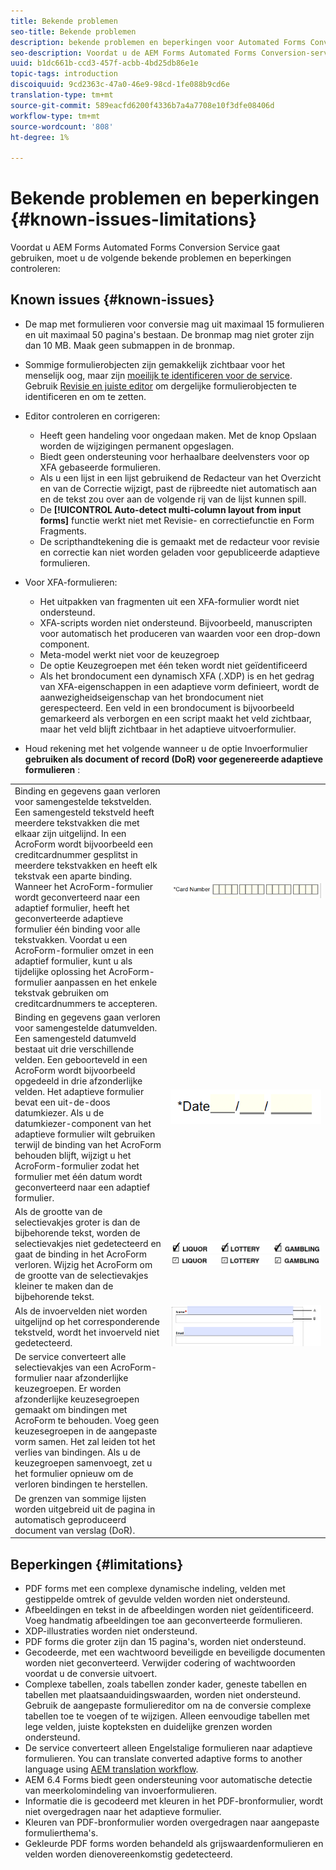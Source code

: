 ```yaml
---
title: Bekende problemen
seo-title: Bekende problemen
description: bekende problemen en beperkingen voor Automated Forms Conversion Service
seo-description: Voordat u de AEM Forms Automated Forms Conversion-service gaat gebruiken, dient u meer te weten te komen over de bekende problemen en beperkingen van de service
uuid: b1dc661b-ccd3-457f-acbb-4bd25db86e1e
topic-tags: introduction
discoiquuid: 9cd2363c-47a0-46e9-98cd-1fe088b9cd6e
translation-type: tm+mt
source-git-commit: 589eacfd6200f4336b7a4a7708e10f3dfe08406d
workflow-type: tm+mt
source-wordcount: '808'
ht-degree: 1%

---
```


# Bekende problemen en beperkingen {#known-issues-limitations}

Voordat u AEM Forms Automated Forms Conversion Service gaat gebruiken, moet u de volgende bekende problemen en beperkingen controleren:

## Known issues {#known-issues}

* De map met formulieren voor conversie mag uit maximaal 15 formulieren en uit maximaal 50 pagina&#39;s bestaan. De bronmap mag niet groter zijn dan 10 MB. Maak geen submappen in de bronmap.
* Sommige formulierobjecten zijn gemakkelijk zichtbaar voor het menselijk oog, maar zijn [moeilijk te identificeren voor de service](styles-and-pattern-considerations-and-best-practices.md). Gebruik [Revisie en juiste editor](review-correct-ui-edited.md) om dergelijke formulierobjecten te identificeren en om te zetten.
* Editor controleren en corrigeren:

   * Heeft geen handeling voor ongedaan maken. Met de knop Opslaan worden de wijzigingen permanent opgeslagen.
   * Biedt geen ondersteuning voor herhaalbare deelvensters voor op XFA gebaseerde formulieren.
   * Als u een lijst in een lijst gebruikend de Redacteur van het Overzicht en van de Correctie wijzigt, past de rijbreedte niet automatisch aan en de tekst zou over aan de volgende rij van de lijst kunnen spill.
   * De **[!UICONTROL Auto-detect multi-column layout from input forms]** functie werkt niet met Revisie- en correctiefunctie en Form Fragments.
   * De scripthandtekening die is gemaakt met de redacteur voor revisie en correctie kan niet worden geladen voor gepubliceerde adaptieve formulieren.


* Voor XFA-formulieren:
   * Het uitpakken van fragmenten uit een XFA-formulier wordt niet ondersteund.
   * XFA-scripts worden niet ondersteund. Bijvoorbeeld, manuscripten voor automatisch het produceren van waarden voor een drop-down component.
   * Meta-model werkt niet voor de keuzegroep
   * De optie Keuzegroepen met één teken wordt niet geïdentificeerd
   * Als het brondocument een dynamisch XFA (.XDP) is en het gedrag van XFA-eigenschappen in een adaptieve vorm [](https://helpx.adobe.com/experience-manager/6-5/forms/using/xfa-api-supported-in-adaptive-form.html#supportedxfaelementsandtheirmappinginadaptiveformsbr)definieert, wordt de aanwezigheidseigenschap van het brondocument niet gerespecteerd. Een veld in een brondocument is bijvoorbeeld gemarkeerd als verborgen en een script maakt het veld zichtbaar, maar het veld blijft zichtbaar in het adaptieve uitvoerformulier.

* Houd rekening met het volgende wanneer u de optie Invoerformulier **gebruiken als document of record (DoR) voor gegenereerde adaptieve formulieren** :

<table>
    <tr>
        <td>Binding en gegevens gaan verloren voor samengestelde tekstvelden. Een samengesteld tekstveld heeft meerdere tekstvakken die met elkaar zijn uitgelijnd. In een AcroForm wordt bijvoorbeeld een creditcardnummer gesplitst in meerdere tekstvakken en heeft elk tekstvak een aparte binding. Wanneer het AcroForm-formulier wordt geconverteerd naar een adaptief formulier, heeft het geconverteerde adaptieve formulier één binding voor alle tekstvakken. Voordat u een AcroForm-formulier omzet in een adaptief formulier, kunt u als tijdelijke oplossing het AcroForm-formulier aanpassen en het enkele tekstvak gebruiken om creditcardnummers te accepteren.</td>
        <td><img  src="assets/creditCard_Composite.png"/>                                                            </td>
    </tr>
    <tr>
        <td>Binding en gegevens gaan verloren voor samengestelde datumvelden. Een samengesteld datumveld bestaat uit drie verschillende velden. Een geboorteveld in een AcroForm wordt bijvoorbeeld opgedeeld in drie afzonderlijke velden. Het adaptieve formulier bevat een uit-de-doos datumkiezer. Als u de datumkiezer-component van het adaptieve formulier wilt gebruiken terwijl de binding van het AcroForm behouden blijft, wijzigt u het AcroForm-formulier zodat het formulier met één datum wordt geconverteerd naar een adaptief formulier.</td>
        <td><img  src="assets/CompositeDateField.png"/></td>
    </tr>
    <tr>
        <td>Als de grootte van de selectievakjes groter is dan de bijbehorende tekst, worden de selectievakjes niet gedetecteerd en gaat de binding in het AcroForm verloren. Wijzig het AcroForm om de grootte van de selectievakjes kleiner te maken dan de bijbehorende tekst.</td>
        <td><img  src="assets/large-text-box.png"/><br/><img  src="assets/small-text-box.png"/></td>
    </tr>
    <tr>
        <td>Als de invoervelden niet worden uitgelijnd op het corresponderende tekstveld, wordt het invoerveld niet gedetecteerd.  </td>
        <td><img  src="assets/non-alingned-fields.png"/></td>
    </tr>
    <tr >
        <td>De service converteert alle selectievakjes van een AcroForm-formulier naar afzonderlijke keuzegroepen. Er worden afzonderlijke keuzesegroepen gemaakt om bindingen met AcroForm te behouden. Voeg geen keuzesegroepen in de aangepaste vorm samen. Het zal leiden tot het verlies van bindingen. Als u de keuzegroepen samenvoegt, zet u het formulier opnieuw om de verloren bindingen te herstellen. </td>
        <td></td>
    </tr>
    <tr >
        <td>De grenzen van sommige lijsten worden uitgebreid uit de pagina in automatisch geproduceerd document van verslag (DoR). </td>
        <td></td>
    </tr>
</table>

## Beperkingen {#limitations}

* PDF forms met een complexe dynamische indeling, velden met gestippelde omtrek of gevulde velden worden niet ondersteund.
* Afbeeldingen en tekst in de afbeeldingen worden niet geïdentificeerd. Voeg handmatig afbeeldingen toe aan geconverteerde formulieren.
* XDP-illustraties worden niet ondersteund.
* PDF forms die groter zijn dan 15 pagina&#39;s, worden niet ondersteund.
* Gecodeerde, met een wachtwoord beveiligde en beveiligde documenten worden niet geconverteerd. Verwijder codering of wachtwoorden voordat u de conversie uitvoert.
* Complexe tabellen, zoals tabellen zonder kader, geneste tabellen en tabellen met plaatsaanduidingswaarden, worden niet ondersteund. Gebruik de aangepaste formuliereditor om na de conversie complexe tabellen toe te voegen of te wijzigen. Alleen eenvoudige tabellen met lege velden, juiste kopteksten en duidelijke grenzen worden ondersteund.
* De service converteert alleen Engelstalige formulieren naar adaptieve formulieren. You can translate converted adaptive forms to another language using [AEM translation workflow](https://helpx.adobe.com/nl/experience-manager/6-5/forms/using/using-aem-translation-workflow-to-localize-adaptive-forms.html).
* AEM 6.4 Forms biedt geen ondersteuning voor automatische detectie van meerkolomindeling van invoerformulieren.
* Informatie die is gecodeerd met kleuren in het PDF-bronformulier, wordt niet overgedragen naar het adaptieve formulier.
* Kleuren van PDF-bronformulier worden overgedragen naar aangepaste formulierthema&#39;s.
* Gekleurde PDF forms worden behandeld als grijswaardenformulieren en velden worden dienovereenkomstig gedetecteerd.

